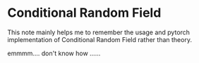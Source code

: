 # Conditional Random Field

This note mainly helps me to remember the usage and pytorch implementation of Conditional Random Field rather than theory.



emmmm.... don't know how ......



